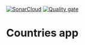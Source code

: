 [![SonarCloud](https://sonarcloud.io/images/project_badges/sonarcloud-orange.svg)](https://sonarcloud.io/summary/new_code?id=hasanmd91_countries_app_redux_bootstrap)
[![Quality gate](https://sonarcloud.io/api/project_badges/quality_gate?project=hasanmd91_countries_app_redux_bootstrap)](https://sonarcloud.io/summary/new_code?id=hasanmd91_countries_app_redux_bootstrap)

# Countries app
